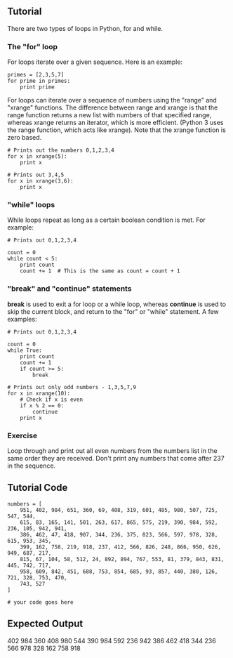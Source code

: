 Tutorial
--------

There are two types of loops in Python, for and while.

### The "for" loop

For loops iterate over a given sequence. Here is an example:

	primes = [2,3,5,7]
	for prime in primes:
	    print prime

For loops can iterate over a sequence of numbers using the "range" and "xrange" functions. The difference between range and xrange is that the range function returns a new list with numbers of that specified range, whereas xrange returns an iterator, which is more efficient. (Python 3 uses the range function, which acts like xrange). Note that the xrange function is zero based.

	# Prints out the numbers 0,1,2,3,4
	for x in xrange(5):
	    print x

	# Prints out 3,4,5
	for x in xrange(3,6):
	    print x

### "while" loops

While loops repeat as long as a certain boolean condition is met. For example:

	# Prints out 0,1,2,3,4

	count = 0
	while count < 5:
	    print count
	    count += 1  # This is the same as count = count + 1

### "break" and "continue" statements

**break** is used to exit a for loop or a while loop, whereas **continue** is used to skip the current block, and return to the "for" or "while" statement. A few examples:

	# Prints out 0,1,2,3,4

	count = 0
	while True:
	    print count
	    count += 1
	    if count >= 5:
	        break

	# Prints out only odd numbers - 1,3,5,7,9
	for x in xrange(10):
	    # Check if x is even
	    if x % 2 == 0:
	        continue
	    print x

### Exercise

Loop through and print out all even numbers from the numbers list in the same order they are received. Don't print any numbers that come after 237 in the sequence.

Tutorial Code
-------------
	numbers = [
	    951, 402, 984, 651, 360, 69, 408, 319, 601, 485, 980, 507, 725, 547, 544, 
	    615, 83, 165, 141, 501, 263, 617, 865, 575, 219, 390, 984, 592, 236, 105, 942, 941, 
	    386, 462, 47, 418, 907, 344, 236, 375, 823, 566, 597, 978, 328, 615, 953, 345, 
	    399, 162, 758, 219, 918, 237, 412, 566, 826, 248, 866, 950, 626, 949, 687, 217, 
	    815, 67, 104, 58, 512, 24, 892, 894, 767, 553, 81, 379, 843, 831, 445, 742, 717, 
	    958, 609, 842, 451, 688, 753, 854, 685, 93, 857, 440, 380, 126, 721, 328, 753, 470, 
	    743, 527
	]
	
	# your code goes here


Expected Output
---------------

402
984
360
408
980
544
390
984
592
236
942
386
462
418
344
236
566
978
328
162
758
918